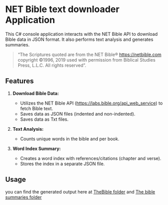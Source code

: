 # NET Bible text downloader Application

This C# console application interacts with the NET Bible API to download Bible data in JSON format.
It also performs text analysis and generates summaries.

> “The Scriptures quoted are from the NET Bible® https://netbible.com copyright ©1996, 2019 used with permission from Biblical Studies Press, L.L.C. All rights reserved”.

## Features

1. **Download Bible Data:**
   - Utilizes the NET Bible API (https://labs.bible.org/api_web_service) to fetch Bible text.
   - Saves data as JSON files (indented and non-indented).
   - Saves data as Txt files.

2. **Text Analysis:**
   - Counts unique words in the bible and per book.

3. **Word Index Summary:**
   - Creates a word index with references/citations (chapter and verse).
   - Stores the index in a separate JSON file.

## Usage
you can find the generated output here at 
[TheBible folder](/TheBible) and [The bible summaries folder](\TheBible\summaries)

